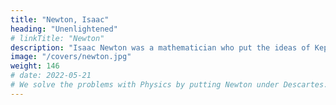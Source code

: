 ```yaml
---
title: "Newton, Isaac"
heading: "Unenlightened"
# linkTitle: "Newton"
description: "Isaac Newton was a mathematician who put the ideas of Kepler and Descartes, as well as those of other astronomers, together."
image: "/covers/newton.jpg"
weight: 146
# date: 2022-05-21
# We solve the problems with Physics by putting Newton under Descartes. People usually get awed by his math, not knowing that his materialist-scholia were wrong
---
```



